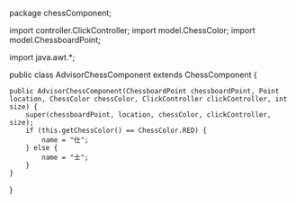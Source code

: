 package chessComponent;

import controller.ClickController;
import model.ChessColor;
import model.ChessboardPoint;

import java.awt.*;

public class AdvisorChessComponent extends ChessComponent {

    public AdvisorChessComponent(ChessboardPoint chessboardPoint, Point location, ChessColor chessColor, ClickController clickController, int size) {
        super(chessboardPoint, location, chessColor, clickController, size);
        if (this.getChessColor() == ChessColor.RED) {
            name = "仕";
        } else {
            name = "士";
        }
    }
}
